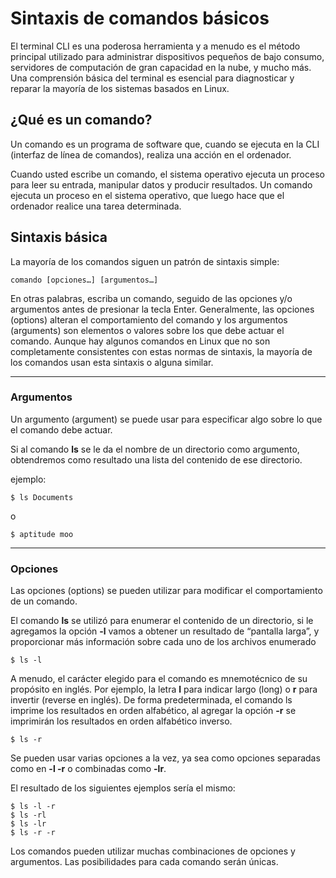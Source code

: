 # Sintaxis de comandos básicos

El terminal CLI es una poderosa herramienta y a menudo es el método principal utilizado para administrar dispositivos pequeños de bajo consumo, servidores de computación de gran capacidad en la nube, y mucho más. Una comprensión básica del terminal es esencial para diagnosticar y reparar la mayoría de los sistemas basados en Linux.


## ¿Qué es un comando?

Un comando es un programa de software que, cuando se ejecuta en la CLI (interfaz de línea de comandos), realiza una acción en el ordenador.

Cuando usted escribe un comando, el sistema operativo ejecuta un proceso para leer su entrada, manipular datos y producir resultados. Un comando ejecuta un proceso en el sistema operativo, que luego hace que el ordenador realice una tarea determinada.

## Sintaxis básica

La mayoría de los comandos siguen un patrón de sintaxis simple:

```linux
comando [opciones…] [argumentos…]
```

En otras palabras, escriba un comando, seguido de las opciones y/o argumentos antes de presionar la tecla Enter. Generalmente, las opciones (options) alteran el comportamiento del comando y los argumentos (arguments) son elementos o valores sobre los que debe actuar el comando. Aunque hay algunos comandos en Linux que no son completamente consistentes con estas normas de sintaxis, la mayoría de los comandos usan esta sintaxis o alguna similar.

---

### Argumentos

Un argumento (argument) se puede usar para especificar algo sobre lo que el comando debe actuar. 

Si al comando **ls** se le da el nombre de un directorio como argumento, obtendremos como resultado una lista del contenido de ese directorio.

ejemplo:
```linux
$ ls Documents
```
o
```linux
$ aptitude moo
```

---

### Opciones

Las opciones (options) se pueden utilizar para modificar el comportamiento de un comando.

El comando **ls** se utilizó para enumerar el contenido de un directorio, si le agregamos la opción **-l** vamos a obtener un resultado de “pantalla larga”, y proporcionar más información sobre cada uno de los archivos enumerado

```Linux
$ ls -l
```

A menudo, el carácter elegido para el comando es mnemotécnico de su propósito en inglés. Por ejemplo, la letra **l** para indicar largo (long) o **r** para invertir (reverse en inglés). De forma predeterminada, el comando ls imprime los resultados en orden alfabético, al agregar la opción **-r** se imprimirán los resultados en orden alfabético inverso.

```Linux
$ ls -r
```

Se pueden usar varias opciones a la vez, ya sea como opciones separadas como en **-l -r** o combinadas como **-lr**.

El resultado de los siguientes ejemplos sería el mismo:

```Linux
$ ls -l -r
$ ls -rl
$ ls -lr
$ ls -r -r
```

Los comandos pueden utilizar muchas combinaciones de opciones y argumentos. Las posibilidades para cada comando serán únicas.


